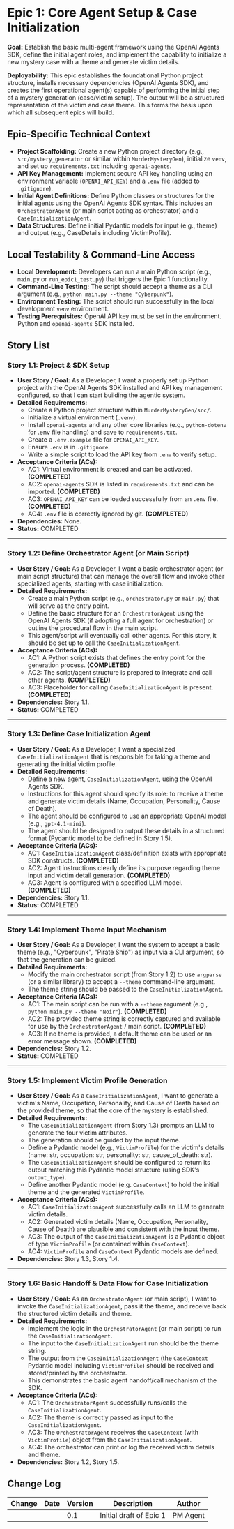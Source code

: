 # Epic 1: Core Agent Setup & Case Initialization

**Goal:** Establish the basic multi-agent framework using the OpenAI Agents SDK, define the initial agent roles, and implement the capability to initialize a new mystery case with a theme and generate victim details.

**Deployability:** This epic establishes the foundational Python project structure, installs necessary dependencies (OpenAI Agents SDK), and creates the first operational agent(s) capable of performing the initial step of a mystery generation (case/victim setup). The output will be a structured representation of the victim and case theme. This forms the basis upon which all subsequent epics will build.

## Epic-Specific Technical Context

- **Project Scaffolding:** Create a new Python project directory (e.g., `src/mystery_generator` or similar within `MurderMysteryGen`), initialize `venv`, and set up `requirements.txt` including `openai-agents`.
- **API Key Management:** Implement secure API key handling using an environment variable (`OPENAI_API_KEY`) and a `.env` file (added to `.gitignore`).
- **Initial Agent Definitions:** Define Python classes or structures for the initial agents using the OpenAI Agents SDK syntax. This includes an `OrchestratorAgent` (or main script acting as orchestrator) and a `CaseInitializationAgent`.
- **Data Structures:** Define initial Pydantic models for input (e.g., theme) and output (e.g., CaseDetails including VictimProfile).

## Local Testability & Command-Line Access

- **Local Development:** Developers can run a main Python script (e.g., `main.py` or `run_epic1_test.py`) that triggers the Epic 1 functionality.
- **Command-Line Testing:** The script should accept a theme as a CLI argument (e.g., `python main.py --theme "Cyberpunk"`).
- **Environment Testing:** The script should run successfully in the local development `venv` environment.
- **Testing Prerequisites:** OpenAI API key must be set in the environment. Python and `openai-agents` SDK installed.

## Story List

### Story 1.1: Project & SDK Setup

- **User Story / Goal:** As a Developer, I want a properly set up Python project with the OpenAI Agents SDK installed and API key management configured, so that I can start building the agentic system.
- **Detailed Requirements:**
  - Create a Python project structure within `MurderMysteryGen/src/`.
  - Initialize a virtual environment (`.venv`).
  - Install `openai-agents` and any other core libraries (e.g., `python-dotenv` for .env file handling) and save to `requirements.txt`.
  - Create a `.env.example` file for `OPENAI_API_KEY`.
  - Ensure `.env` is in `.gitignore`.
  - Write a simple script to load the API key from `.env` to verify setup.
- **Acceptance Criteria (ACs):**
  - AC1: Virtual environment is created and can be activated. **(COMPLETED)**
  - AC2: `openai-agents` SDK is listed in `requirements.txt` and can be imported. **(COMPLETED)**
  - AC3: `OPENAI_API_KEY` can be loaded successfully from an `.env` file. **(COMPLETED)**
  - AC4: `.env` file is correctly ignored by git. **(COMPLETED)**
- **Dependencies:** None.
- **Status:** COMPLETED

---

### Story 1.2: Define Orchestrator Agent (or Main Script)

- **User Story / Goal:** As a Developer, I want a basic orchestrator agent (or main script structure) that can manage the overall flow and invoke other specialized agents, starting with case initialization.
- **Detailed Requirements:**
  - Create a main Python script (e.g., `orchestrator.py` or `main.py`) that will serve as the entry point.
  - Define the basic structure for an `OrchestratorAgent` using the OpenAI Agents SDK (if adopting a full agent for orchestration) or outline the procedural flow in the main script.
  - This agent/script will eventually call other agents. For this story, it should be set up to call the `CaseInitializationAgent`.
- **Acceptance Criteria (ACs):**
  - AC1: A Python script exists that defines the entry point for the generation process. **(COMPLETED)**
  - AC2: The script/agent structure is prepared to integrate and call other agents. **(COMPLETED)**
  - AC3: Placeholder for calling `CaseInitializationAgent` is present. **(COMPLETED)**
- **Dependencies:** Story 1.1.
- **Status:** COMPLETED

---

### Story 1.3: Define Case Initialization Agent

- **User Story / Goal:** As a Developer, I want a specialized `CaseInitializationAgent` that is responsible for taking a theme and generating the initial victim profile.
- **Detailed Requirements:**
  - Define a new agent, `CaseInitializationAgent`, using the OpenAI Agents SDK.
  - Instructions for this agent should specify its role: to receive a theme and generate victim details (Name, Occupation, Personality, Cause of Death).
  - The agent should be configured to use an appropriate OpenAI model (e.g., `gpt-4.1-mini`).
  - The agent should be designed to output these details in a structured format (Pydantic model to be defined in Story 1.5).
- **Acceptance Criteria (ACs):**
  - AC1: `CaseInitializationAgent` class/definition exists with appropriate SDK constructs. **(COMPLETED)**
  - AC2: Agent instructions clearly define its purpose regarding theme input and victim detail generation. **(COMPLETED)**
  - AC3: Agent is configured with a specified LLM model. **(COMPLETED)**
- **Dependencies:** Story 1.1.
- **Status:** COMPLETED

---

### Story 1.4: Implement Theme Input Mechanism

- **User Story / Goal:** As a Developer, I want the system to accept a basic theme (e.g., "Cyberpunk", "Pirate Ship") as input via a CLI argument, so that the generation can be guided.
- **Detailed Requirements:**
  - Modify the main orchestrator script (from Story 1.2) to use `argparse` (or a similar library) to accept a `--theme` command-line argument.
  - The theme string should be passed to the `CaseInitializationAgent`.
- **Acceptance Criteria (ACs):**
  - AC1: The main script can be run with a `--theme` argument (e.g., `python main.py --theme "Noir"`). **(COMPLETED)**
  - AC2: The provided theme string is correctly captured and available for use by the `OrchestratorAgent` / main script. **(COMPLETED)**
  - AC3: If no theme is provided, a default theme can be used or an error message shown. **(COMPLETED)**
- **Dependencies:** Story 1.2.
- **Status:** COMPLETED

---

### Story 1.5: Implement Victim Profile Generation

- **User Story / Goal:** As a `CaseInitializationAgent`, I want to generate a victim's Name, Occupation, Personality, and Cause of Death based on the provided theme, so that the core of the mystery is established.
- **Detailed Requirements:**
  - The `CaseInitializationAgent` (from Story 1.3) prompts an LLM to generate the four victim attributes.
  - The generation should be guided by the input theme.
  - Define a Pydantic model (e.g., `VictimProfile`) for the victim's details (name: str, occupation: str, personality: str, cause_of_death: str).
  - The `CaseInitializationAgent` should be configured to return its output matching this Pydantic model structure (using SDK's `output_type`).
  - Define another Pydantic model (e.g. `CaseContext`) to hold the initial theme and the generated `VictimProfile`.
- **Acceptance Criteria (ACs):**
  - AC1: `CaseInitializationAgent` successfully calls an LLM to generate victim details.
  - AC2: Generated victim details (Name, Occupation, Personality, Cause of Death) are plausible and consistent with the input theme.
  - AC3: The output of the `CaseInitializationAgent` is a Pydantic object of type `VictimProfile` (or contained within `CaseContext`).
  - AC4: `VictimProfile` and `CaseContext` Pydantic models are defined.
- **Dependencies:** Story 1.3, Story 1.4.

---

### Story 1.6: Basic Handoff & Data Flow for Case Initialization

- **User Story / Goal:** As an `OrchestratorAgent` (or main script), I want to invoke the `CaseInitializationAgent`, pass it the theme, and receive back the structured victim details and theme.
- **Detailed Requirements:**
  - Implement the logic in the `OrchestratorAgent` (or main script) to run the `CaseInitializationAgent`.
  - The input to the `CaseInitializationAgent` run should be the theme string.
  - The output from the `CaseInitializationAgent` (the `CaseContext` Pydantic model including `VictimProfile`) should be received and stored/printed by the orchestrator.
  - This demonstrates the basic agent handoff/call mechanism of the SDK.
- **Acceptance Criteria (ACs):**
  - AC1: The `OrchestratorAgent` successfully runs/calls the `CaseInitializationAgent`.
  - AC2: The theme is correctly passed as input to the `CaseInitializationAgent`.
  - AC3: The `OrchestratorAgent` receives the `CaseContext` (with `VictimProfile`) object from the `CaseInitializationAgent`.
  - AC4: The orchestrator can print or log the received victim details and theme.
- **Dependencies:** Story 1.2, Story 1.5.

## Change Log

| Change | Date | Version | Description | Author |
| ------ | ---- | ------- | ----------- | ------ |
|        |      | 0.1     | Initial draft of Epic 1 | PM Agent | 